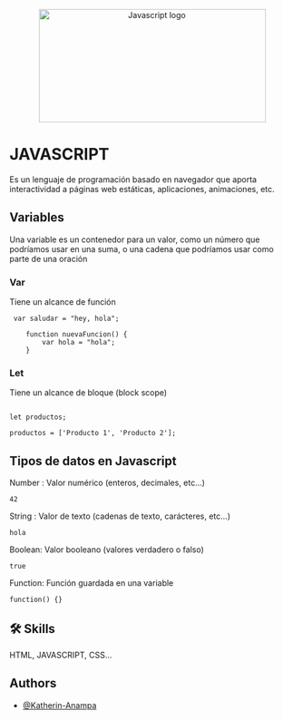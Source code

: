 <p align="center">
    <img src="https://miro.medium.com/v2/resize:fit:720/format:webp/1*lK4tzU-kEIEcq04fu0AzQA.png" alt="Javascript logo" width="400" height="200">
  </a>
</p>


# JAVASCRIPT

Es un lenguaje de programación basado en navegador que aporta interactividad a páginas web estáticas, aplicaciones, animaciones, etc.

## Variables
Una variable es un contenedor para un valor, como un número que podríamos usar en una suma, o una cadena que podríamos usar como parte de una oración

### Var

Tiene un alcance de función
```
 var saludar = "hey, hola";
    
    function nuevaFuncion() {
        var hola = "hola";
    }
```
### Let
Tiene un alcance de bloque (block scope)
```

let productos;

productos = ['Producto 1', 'Producto 2']; 

```
## Tipos de datos en Javascript



Number : Valor numérico (enteros, decimales, etc...)
```
42
```
String : Valor de texto (cadenas de texto, carácteres, etc...)
```
hola
```
Boolean: Valor booleano (valores verdadero o falso)
```
true
```
Function: Función guardada en una variable
```
function() {}
```

## 🛠 Skills
HTML, JAVASCRIPT, CSS...

## Authors

- [@Katherin-Anampa](https://www.github.com/kate-anampa)